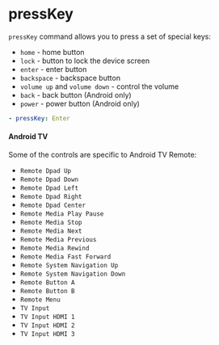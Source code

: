 # pressKey

`pressKey` command allows you to press a set of special keys:

* `home` - home button
* `lock` - button to lock the device screen
* `enter` - enter button
* `backspace` - backspace button
* `volume up` and `volume down` - control the volume
* `back` - back button (Android only)
* `power` - power button (Android only)&#x20;

```yaml
- pressKey: Enter
```

#### Android TV

Some of the controls are specific to Android TV Remote:

* `Remote Dpad Up`
* `Remote Dpad Down`
* `Remote Dpad Left`
* `Remote Dpad Right`
* `Remote Dpad Center`
* `Remote Media Play Pause`
* `Remote Media Stop`
* `Remote Media Next`
* `Remote Media Previous`
* `Remote Media Rewind`
* `Remote Media Fast Forward`
* `Remote System Navigation Up`
* `Remote System Navigation Down`
* `Remote Button A`
* `Remote Button B`
* `Remote Menu`
* `TV Input`
* `TV Input HDMI 1`
* `TV Input HDMI 2`
* `TV Input HDMI 3`
